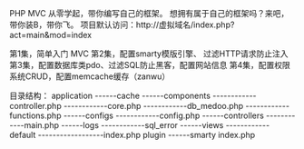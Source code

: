 PHP MVC 从零学起，带你编写自己的框架。
想拥有属于自己的框架吗？来吧，带你装B，带你飞。
项目默认访问：http://虚拟域名/index.php?act=main&mod=index

第1集，简单入门 MVC
第2集，配置smarty模版引擎、 过滤HTTP请求防止注入
第3集，配置数据库类pdo、过滤SQL防止黑客，配置网站信息
第4集，配置权限系统CRUD，配置memcache缓存（zanwu）

目录结构：
application
------cache
------components
------------controller.php
------------core.php
------------db_medoo.php
------------functions.php
------configs
------------config.php
------controllers
------------main.php
------logs
------------sql_error
------views
------------default
------------------index.php
plugin
------smarty
index.php